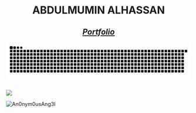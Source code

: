 <h1 align="center"><b>ABDULMUMIN ALHASSAN</b></h1>

<h2 align="center"><b><i><a href="https://alhaji-sama.netlify.app/">Portfolio</a></i></b></h2>





![Snake animation](./assets/grid-snake.svg)

<a href="https://github-readme-streak-stats.herokuapp.com?user=An0nym0usAng3l&theme=nightowl" align="center">
  <img align="center" src="https://github-readme-streak-stats.herokuapp.com?user=An0nym0usAng3l&theme=nightowl" />
</a>
<!--<a href="https://github-readme-stats.vercel.app/api?username=An0nym0usAng3l&count_private=true&show_icons=true&theme=nightowl">
  <img align="center" src="https://github-readme-stats.vercel.app/api?username=An0nym0usAng3l&count_private=true&show_icons=true&theme=nightowl" />
</a>
<br />
<a href="https://github-readme-stats.vercel.app/api/wakatime?username=@An0nym0usAng3l">
  <img align="center" src="https://github-readme-stats.vercel.app/api/wakatime?username=@An0nym0usAng3l&theme=nightowl&v=2" />
</a>
<a href="https://github-readme-stats.vercel.app/api/top-langs/?username=An0nym0usAng3l">
  <img align="center" src="https://github-readme-stats.vercel.app/api/top-langs/?username=An0nym0usAng3l&theme=nightowl" />
</a> -->
<br />
<p align="left"> <img src="https://komarev.com/ghpvc/?username=An0nym0usAng3l&label=Profile%20views&color=001727&style=plastic&label=Profile+Hits" alt="An0nym0usAng3l" /> </p>



<!--
**An0nym0usAng3l/An0nym0usAng3l** is a ✨ _special_ ✨ repository because its `README.md` (this file) appears on your GitHub profile.

Here are some ideas to get you started:

- 🔭 I’m currently working on ...
- 🌱 I’m currently learning ...
- 👯 I’m looking to collaborate on ...
- 🤔 I’m looking for help with ...
- 💬 Ask me about ...
- 📫 How to reach me: ...
- 😄 Pronouns: ...
- ⚡ Fun fact: ...
-->
